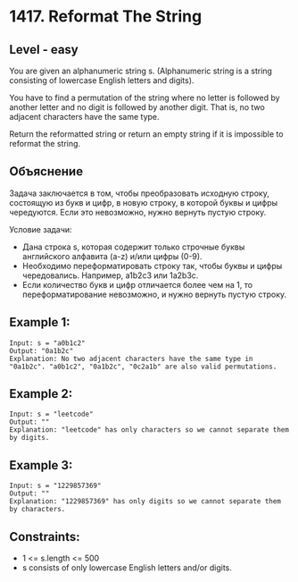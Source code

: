 # 1417. Reformat The String


## Level - easy
You are given an alphanumeric string s. (Alphanumeric string is a string consisting of lowercase English letters and digits).

You have to find a permutation of the string where no letter is followed by another letter and no digit is followed by another digit. That is, no two adjacent characters have the same type.

Return the reformatted string or return an empty string if it is impossible to reformat the string.


## Объяснение
Задача заключается в том, чтобы преобразовать исходную строку, состоящую из букв и цифр, в новую строку, в которой буквы и цифры чередуются. 
Если это невозможно, нужно вернуть пустую строку.

Условие задачи:
- Дана строка s, которая содержит только строчные буквы английского алфавита (a-z) и/или цифры (0-9).
- Необходимо переформатировать строку так, чтобы буквы и цифры чередовались. Например, a1b2c3 или 1a2b3c.
- Если количество букв и цифр отличается более чем на 1, то переформатирование невозможно, и нужно вернуть пустую строку.


## Example 1:
```
Input: s = "a0b1c2"
Output: "0a1b2c"
Explanation: No two adjacent characters have the same type in "0a1b2c". "a0b1c2", "0a1b2c", "0c2a1b" are also valid permutations.
```


## Example 2:
```
Input: s = "leetcode"
Output: ""
Explanation: "leetcode" has only characters so we cannot separate them by digits.
```

## Example 3:
```
Input: s = "1229857369"
Output: ""
Explanation: "1229857369" has only digits so we cannot separate them by characters.
```


## Constraints:
- 1 <= s.length <= 500
- s consists of only lowercase English letters and/or digits.
